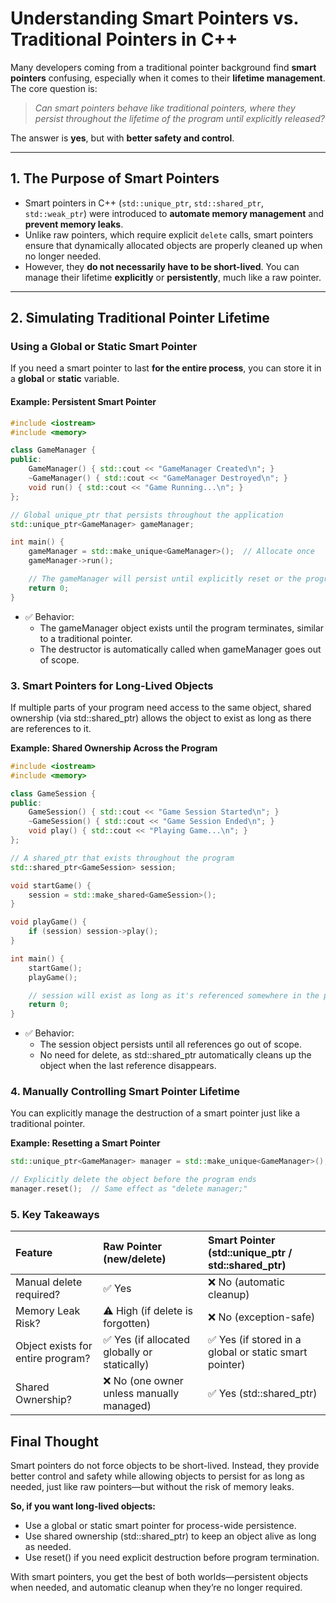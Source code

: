 # Understanding Smart Pointers vs. Traditional Pointers in C++

Many developers coming from a traditional pointer background find **smart pointers** confusing, especially when it comes to their **lifetime management**. The core question is:

> _Can smart pointers behave like traditional pointers, where they persist throughout the lifetime of the program until explicitly released?_

The answer is **yes**, but with **better safety and control**.

---

## 1. The Purpose of Smart Pointers

- Smart pointers in C++ (`std::unique_ptr`, `std::shared_ptr`, `std::weak_ptr`) were introduced to **automate memory management** and **prevent memory leaks**.
- Unlike raw pointers, which require explicit `delete` calls, smart pointers ensure that dynamically allocated objects are properly cleaned up when no longer needed.
- However, they **do not necessarily have to be short-lived**. You can manage their lifetime **explicitly** or **persistently**, much like a raw pointer.

---

## 2. Simulating Traditional Pointer Lifetime

### **Using a Global or Static Smart Pointer**

If you need a smart pointer to last **for the entire process**, you can store it in a **global** or **static** variable.

#### **Example: Persistent Smart Pointer**

```cpp
#include <iostream>
#include <memory>

class GameManager {
public:
    GameManager() { std::cout << "GameManager Created\n"; }
    ~GameManager() { std::cout << "GameManager Destroyed\n"; }
    void run() { std::cout << "Game Running...\n"; }
};

// Global unique_ptr that persists throughout the application
std::unique_ptr<GameManager> gameManager;

int main() {
    gameManager = std::make_unique<GameManager>();  // Allocate once
    gameManager->run();

    // The gameManager will persist until explicitly reset or the program exits
    return 0;
}
```

- ✅ Behavior:
  - The gameManager object exists until the program terminates, similar to a traditional pointer.
  - The destructor is automatically called when gameManager goes out of scope.

### 3. Smart Pointers for Long-Lived Objects

If multiple parts of your program need access to the same object, shared ownership (via std::shared_ptr) allows the object to exist as long as there are references to it.

**Example: Shared Ownership Across the Program**

```cpp
#include <iostream>
#include <memory>

class GameSession {
public:
    GameSession() { std::cout << "Game Session Started\n"; }
    ~GameSession() { std::cout << "Game Session Ended\n"; }
    void play() { std::cout << "Playing Game...\n"; }
};

// A shared_ptr that exists throughout the program
std::shared_ptr<GameSession> session;

void startGame() {
    session = std::make_shared<GameSession>();
}

void playGame() {
    if (session) session->play();
}

int main() {
    startGame();
    playGame();

    // session will exist as long as it's referenced somewhere in the program
    return 0;
}
```

- ✅ Behavior:
  - The session object persists until all references go out of scope.
  - No need for delete, as std::shared_ptr automatically cleans up the object when the last reference disappears.

### 4. Manually Controlling Smart Pointer Lifetime

You can explicitly manage the destruction of a smart pointer just like a traditional pointer.

**Example: Resetting a Smart Pointer**

```cpp
std::unique_ptr<GameManager> manager = std::make_unique<GameManager>();

// Explicitly delete the object before the program ends
manager.reset();  // Same effect as "delete manager;"
```

### 5. Key Takeaways

| Feature                           | Raw Pointer (new/delete)                     | Smart Pointer (std::unique_ptr / std::shared_ptr)      |
| :-------------------------------- | :------------------------------------------- | :----------------------------------------------------- |
| Manual delete required?           | ✅ Yes                                       | ❌ No (automatic cleanup)                              |
| Memory Leak Risk?                 | ⚠️ High (if delete is forgotten)             | ❌ No (exception-safe)                                 |
| Object exists for entire program? | ✅ Yes (if allocated globally or statically) | ✅ Yes (if stored in a global or static smart pointer) |
| Shared Ownership?                 | ❌ No (one owner unless manually managed)    | ✅ Yes (std::shared_ptr)                               |

## Final Thought

Smart pointers do not force objects to be short-lived. Instead, they provide better control and safety while allowing objects to persist for as long as needed, just like raw pointers—but without the risk of memory leaks.

**So, if you want long-lived objects:**

- Use a global or static smart pointer for process-wide persistence.
- Use shared ownership (std::shared_ptr) to keep an object alive as long as needed.
- Use reset() if you need explicit destruction before program termination.

With smart pointers, you get the best of both worlds—persistent objects when needed, and automatic cleanup when they’re no longer required.
